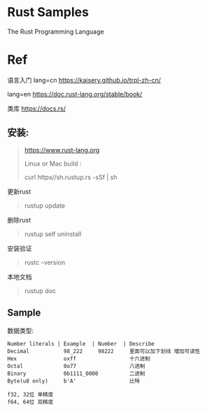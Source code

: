 # Rust Samples 
The Rust Programming Language

# Ref
语言入门
lang=cn
https://kaisery.github.io/trpl-zh-cn/

lang=en
https://doc.rust-lang.org/stable/book/

类库
https://docs.rs/
## 安装:
> https://www.rust-lang.org
> 
> Linux or Mac build :
> 
> curl https//sh.rustup.rs -sSf | sh

 更新rust
> rustup update

删除rust
> rustup self uninstall

安装验证
> rustc -version

本地文档
> rustup doc


## Sample

数据类型:


    Number literals | Example  | Number  | Describe
    Decimal           98_222     98222     里面可以加下划线 增加可读性
    Hex               oxff                 十六进制
    Octal             0o77                 八进制
    Binary            0b1111_0000          二进制
    Byte(u8 only)     b'A'                 比特

    f32, 32位 单精度
    f64, 64位 双精度

